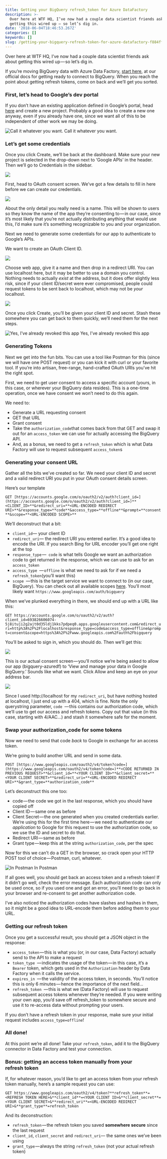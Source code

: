 ```yaml
---
title: Getting your BigQuery refresh_token for Azure DataFactory
description: >-
  Over here at WTF HQ, I’ve now had a couple data scientist friends ask about
  getting this wired up — so let’s dig in.
date: '2018-06-04T18:46:53.267Z'
categories: []
keywords: []
slug: /getting-your-bigquery-refresh-token-for-azure-datafactory-f884ff815a59
---
```


Over here at WTF HQ, I’ve now had a couple data scientist friends ask about getting this wired up — so let’s dig in.

If you’re moving BigQuery data with Azure Data Factory, [start here](https://docs.microsoft.com/en-us/azure/data-factory/connector-google-bigquery), at our official docs for getting ready to connect to BigQuery. When you reach the point about getting refresh tokens, come on back and we’ll get you sorted.

### First, let’s head to Google’s dev portal

If you don’t have an existing application defined in Google’s portal, head [here](https://console.developers.google.com/projectcreate) and create a new project. Probably a good idea to create a new one anyway, even if you already have one, since we want all of this to be independent of other work we may be doing.

![Call it whatever you want.](img/1__AfjOcuB4y8DAr3Zl3Ca6Vw.png)
Call it whatever you want.

### Let’s get some credentials

Once you click Create, we’ll be back at the dashboard. Make sure your new project is selected in the drop-down next to ‘Google APIs’ in the header. Then we’ll go to Credentials in the sidebar.

![](img/1__laBaGvNpsQaVg5A__7ZGJng.png)

First, head to OAuth consent screen. We’ve got a few details to fill in here before we can create our credentials.

![](img/1__lhafqlaUU0368cMVygW6iA.png)

About the only detail you really need is a name. This will be shown to users so they know the name of the app they’re consenting to — in our case, since it’s most likely that you’re not actually distributing anything that would use this, I’d make sure it’s something recognizable to you and your organization.

Next we need to generate some credentials for our app to authenticate to Google’s APIs.

We want to create an OAuth Client ID.

![](img/1__rMOkqfCjlrIfHiVRKC727w.png)

Choose web app, give it a name and then drop in a redirect URI. You can use localhost here, but it may be better to use a domain you control. Nothing needs to actually _exist_ at the address, but it does offer slightly less risk, since if your client ID/secret were ever compromised, people could request tokens to be sent back to localhost, which may not be _your_ localhost.

![](img/1____djscIdWFd2DFMJnomlxEQ.png)

Once you click Create, you’ll be given your client ID and secret. Stash these somewhere you can get back to them quickly, we’ll need them for the next steps.

![Yes, I’ve already revoked this app](img/1__pzkmdSlCoVNSX____CFzG8Ew.png)
Yes, I’ve already revoked this app

### Generating Tokens

Next we get into the fun bits. You can use a tool like Postman for this (since we will have one POST request) or you can kick it with curl or your favorite tool. If you’re into artisan, free-range, hand-crafted OAuth URIs you’ve hit the right spot.

First, we need to get user consent to access a specific account (yours, in this case, or wherever your BigQuery data resides). This is a one-time operation, once we have consent we won’t need to do this again.

We need to:

* Generate a URL requesting consent
* GET that URL
* Grant consent
* Take the `authorization_code`that comes back from that GET and swap it out for an `access_token` we can use for actually accessing the BigQuery API.
* And, as a bonus, we need to get a `refresh_token` which is what Data Factory will use to request subsequent `access_token`s

### Generating your consent URL

Gather all the bits we’ve created so far. We need your client ID and secret and a valid redirect URI you put in your OAuth consent details screen.

Here’s our template

`GET [https://accounts.google.com/o/oauth2/v2/auth?client_id=](https://accounts.google.com/o/oauth2/v2/auth?client_id=)**<CLIENT_ID>**&redirect_uri=**<URL-ENCODED REDIRECT URI>**&response_type=**code**&access_type=**offline**&prompt=**consent**&scope=**<URL-ENCODED SCOPE>**`

We’ll deconstruct that a bit:

* `client_id`— your client ID
* `redirect_uri`— the redirect URI you entered earlier. It’s a good idea to encode the URI. If you search Bing for URL encoder you’ll get one right at the top
* `response_type` —` code` is what tells Google we want an authorization code to get returned in the response, which we can use to ask for an `access_token`
* `access_type `— `offline` is what we need to ask for if we need a `refresh_token`(you’ll want this)
* `scope `— this is the target service we want to connect to (in our case, BigQuery). You can check out all available scopes [here](https://developers.google.com/identity/protocols/googlescopes). You’ll most likely want `https://www.googleapis.com/auth/bigquery`

When we’ve plunked everything in there, we should end up with a URL like this:

`GET https://accounts.google.com/o/oauth2/v2/auth?client_id=693826606074-5j8ituji2g2ajt0d35ldj1kks7pdpeq0.apps.googleusercontent.com&redirect_uri=http%3A%2F%2Flocalhost&response_type=code&access_type=offline&prompt=consent&scope=https%3A%2F%2Fwww.googleapis.com%2Fauth%2Fbigquery`

You’ll be asked to sign in, which you should do. Then we’ll get this:

![](img/1__kKcIt6zkAK9hGN0fKcgisA.png)

This is our actual consent screen — you’ll notice we’re being asked to allow our app (bigquery-azuredf) to ‘View and manage your data in Google BigQuery.’ Sounds like what we want. Click Allow and keep an eye on your address bar.

![](img/1__tKQ__K35__SrKj4Fm5mygoxw.png)

Since I used http://localhost for my `redirect_uri`, but have nothing hosted at localhost, I just end up with a 404, which is fine. Note the only querystring parameter, `code `— this contains our authorization code, which we’ll use to get our access and refresh tokens. Copy out that value (in this case, starting with 4/AAC…) and stash it somewhere safe for the moment.

### Swap your authorization\_code for some tokens

Now we need to send that code _back_ to Google in exchange for an access token.

We’re going to build another URL and send in some data.

`POST [https://www.googleapis.com/oauth2/v4/token?code=](https://www.googleapis.com/oauth2/v4/token?code=)**<CODE RETURNED IN PREVIOUS REQUEST>**&client_id=**<YOUR CLIENT ID>**&client_secret=**<YOUR CLIENT SECRET>**&redirect_uri=**<URL-ENCODED REDIRECT URI>**&grant_type=**authorization_code**`

Let’s deconstruct this one too:

* code — the code we got in the last response, which you should have copied off
* Client ID — same one as before
* Client Secret — the one generated when you created credentials earlier. We’re using this for the first time here — we need to authenticate our _application_ to Google for this request to use the authorization code, so we use the ID and secret to do that.
* Redirect URI — same as before
* Grant type — keep this at the string `authorization_code`, per the spec

Now for this we can’t do a GET in the browser, so crack open your HTTP POST tool of choice — Postman, curl, whatever.

![In Postman](img/1__s__Y2wFNoSS____OloKHVHZ__g.png)
In Postman

If all goes well, you should get back an access token and a refresh token! If it didn’t go well, check the error message. Each authorization code can only be used once, so if you used one and got an error, you’ll need to go back in your browser and re-consent to get another authorization code.

I’ve also noticed the authorization codes have slashes and hashes in them, so it might be a good idea to URL-encode them before adding them to your URL.

### Getting our refresh token

Once you get a successful result, you should get a JSON object in the response:

* `access_token` — this is what you (or, in our case, Data Factory) actually send to the API to make a request
* `token_type `— indicates the usage of the token — in this case, it’s a `Bearer` token, which gets used in the `Authorization` header by Data Factory when it calls the service.
* `expires_in `— the validity of the access token, in seconds. You’ll notice this is only 6 minutes — hence the importance of the next field…
* `refresh_token `— this is what we (Data Factory) will use to request subsequent access tokens whenever they’re needed. If you were writing your own app, you’d save off refresh\_token to somewhere secure and use it to re-access data without prompting your users.

If you don’t have a refresh token in your response, make sure your initial request includes `access_type=offline`!

### All done!

At this point we’re all done! Take your `refresh_token`, add it to the BigQuery connector in Data Factory and test your connection.

### Bonus: getting an access token manually from your refresh token

If, for whatever reason, you’d like to get an access token from your refresh token manually, here’s a sample request you can use:

`GET https://www.googleapis.com/oauth2/v4/token?**refresh_token**=<REFRESH TOKEN HERE>&**client_id**=<YOUR CLIENT ID>&**client_secret**=<YOUR CLIENT SECRET>&**redirect_uri**=<URL-ENCODED REDIRECT URI>&**grant_type**=refresh_token`

And its deconstruction:

* `refresh_token` — the refresh token you saved **somewhere secure** since the last request
* `client_id`, `client_secret` and `redirect_uri`— the same ones we’ve been using
* `grant_type` — always the string `refresh_token` (not your actual refresh token)